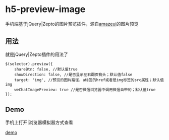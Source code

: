 # h5-preview-image

手机端基于jQuery|Zepto的图片预览插件，源自[amazeui](https://github.com/amazeui/amazeui/blob/master/js/ui.pureview.js)的图片预览

## 用法
就是jQuery|Zepto插件的用法了

	$(selector).preview({
		shareBtn: false, //默认值true
        showDirection: false, //是否显示左右翻页箭头；默认值false
        target: 'img', //预览的图片路径，a标签的href或者是img标签的src属性；默认值img
        weChatImagePreview: true //是否微信浏览器中调用微信自带的；默认值true
	});

## Demo
手机上打开|浏览器模拟器方式查看

[demo](http://115.28.223.2:9999/h5-preview-image "demo")
